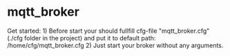 # mqtt_broker

  Get started:
      1) Before start your should fullfill cfg-file "mqtt_broker.cfg" (./cfg folder in the project) and put it to default path: /home/cfg/mqtt_broker.cfg
      2) Just start your broker without any arguments.  
